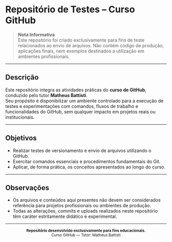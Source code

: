 # Repositório de Testes – Curso GitHub

> **Nota Informativa**  
> Este repositório foi criado exclusivamente para fins de teste relacionados ao envio de arquivos. Não contém código de produção, aplicações finais, nem exemplos destinados a utilização em ambientes profissionais.

---

## Descrição

Este repositório integra as atividades práticas do **curso de GitHub**, conduzido pelo tutor **Matheus Battisti**.  
Seu propósito é disponibilizar um ambiente controlado para a execução de testes e experimentações com comandos, fluxos de trabalho e funcionalidades do GitHub, sem qualquer impacto em projetos reais ou institucionais.

---

## Objetivos

- Realizar testes de versionamento e envio de arquivos utilizando o GitHub.
- Exercitar comandos essenciais e procedimentos fundamentais do Git.
- Aplicar, de forma prática, os conceitos apresentados ao longo do curso.

---

## Observações

- Os arquivos e conteúdos aqui presentes não devem ser considerados referência para projetos profissionais ou ambientes de produção.
- Todas as alterações, commits e uploads realizados neste repositório têm caráter estritamente didático e experimental.

---

<div align="center">
  <sub>
    <b>Repositório desenvolvido exclusivamente para fins educacionais.</b><br>
    Curso GitHub — Tutor: Matheus Battisti
  </sub>
</div>
